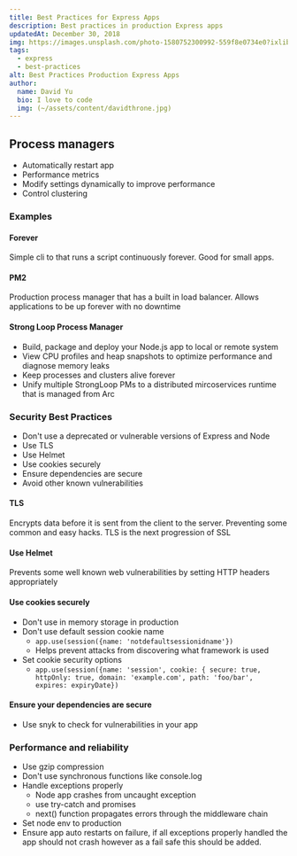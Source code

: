 ```yaml
---
title: Best Practices for Express Apps
description: Best practices in production Express apps
updatedAt: December 30, 2018
img: https://images.unsplash.com/photo-1580752300992-559f8e0734e0?ixlib=rb-1.2.1&ixid=eyJhcHBfaWQiOjEyMDd9&auto=format&fit=crop&w=634&q=80
tags:
  - express
  - best-practices
alt: Best Practices Production Express Apps
author:
  name: David Yu
  bio: I love to code
  img: (~/assets/content/davidthrone.jpg)
---
```


## Process managers

- Automatically restart app
- Performance metrics
- Modify settings dynamically to improve performance
- Control clustering

### Examples

#### Forever

Simple cli to that runs a script continuously forever. Good for small apps.

#### PM2

Production process manager that has a built in load balancer. Allows applications to be up forever with no downtime

#### Strong Loop Process Manager

- Build, package and deploy your Node.js app to local or remote system
- View CPU profiles and heap snapshots to optimize performance and diagnose memory leaks
- Keep processes and clusters alive forever
- Unify multiple StrongLoop PMs to a distributed mircoservices runtime that is managed from Arc

### Security Best Practices

- Don't use a deprecated or vulnerable versions of Express and Node
- Use TLS
- Use Helmet
- Use cookies securely
- Ensure dependencies are secure
- Avoid other known vulnerabilities

#### TLS

Encrypts data before it is sent from the client to the server. Preventing some common and easy hacks. TLS is the next progression of SSL

#### Use Helmet

Prevents some well known web vulnerabilities by setting HTTP headers appropriately

#### Use cookies securely

- Don't use in memory storage in production
- Don't use default session cookie name
  - `app.use(session({name: 'notdefaultsessionidname'})`
  - Helps prevent attacks from discovering what framework is used
- Set cookie security options
  - `app.use(session({name: 'session', cookie: { secure: true, httpOnly: true, domain: 'example.com', path: 'foo/bar', expires: expiryDate})`

#### Ensure your dependencies are secure

- Use snyk to check for vulnerabilities in your app

### Performance and reliability

- Use gzip compression
- Don't use synchronous functions like console.log
- Handle exceptions properly
  - Node app crashes from uncaught exception
  - use try-catch and promises
  - next() function propagates errors through the middleware chain
- Set node env to production
- Ensure app auto restarts on failure, if all exceptions properly handled the app should not crash however as a fail safe this should be added.
